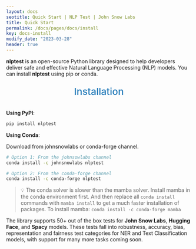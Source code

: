 ```yaml
---
layout: docs
seotitle: Quick Start | NLP Test | John Snow Labs
title: Quick Start
permalink: /docs/pages/docs/install
key: docs-install
modify_date: "2023-03-28"
header: true
---
```


<div class="main-docs" markdown="1"><div class="h3-box" markdown="1">

**nlptest** is an open-source Python library designed to help developers deliver safe and effective Natural Language Processing (NLP) models.
You can install **nlptest** using pip or conda.

</div><div class="h3-box" markdown="1">

<div class="heading" id="installation"> Installation </div>

**Using PyPI**:

```sh
pip install nlptest
```

**Using Conda**: 

Download from johnsnowlabs or conda-forge channel.

```sh
# Option 1: From the johnsowlabs channel
conda install -c johnsnowlabs nlptest

# Option 2: From the conda-forge channel
conda install -c conda-forge nlptest
```

> :bulb: The conda solver is slower than the mamba solver. Install mamba in the 
> conda environment first. And then replace all `conda install` commands with 
> `mamba install` to get a much faster installation of packages.
> To install mamba: `conda install -c conda-forge mamba`  

The library supports 50+ out of the box tests for **John Snow Labs**, **Hugging Face**, and **Spacy** models. These tests fall into robustness, accuracy, bias, representation and fairness test categories for NER and Text Classification models, with support for many more tasks coming soon.

<style>
  .heading {
    text-align: center;
    font-size: 26px;
    font-weight: 500;
    padding-top: 10px;
    padding-bottom: 20px;
  }

  #installation {
    color: #1E77B7;
  }
  
</style>

</div></div>

